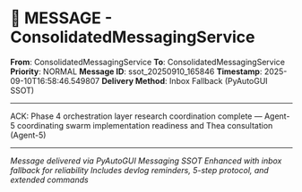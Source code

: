 # 📨 MESSAGE - ConsolidatedMessagingService

**From**: ConsolidatedMessagingService
**To**: ConsolidatedMessagingService
**Priority**: NORMAL
**Message ID**: ssot_20250910_165846
**Timestamp**: 2025-09-10T16:58:46.549807
**Delivery Method**: Inbox Fallback (PyAutoGUI SSOT)

---

ACK: Phase 4 orchestration layer research coordination complete — Agent-5 coordinating swarm implementation readiness and Thea consultation (Agent-5)

---

*Message delivered via PyAutoGUI Messaging SSOT*
*Enhanced with inbox fallback for reliability*
*Includes devlog reminders, 5-step protocol, and extended commands*
